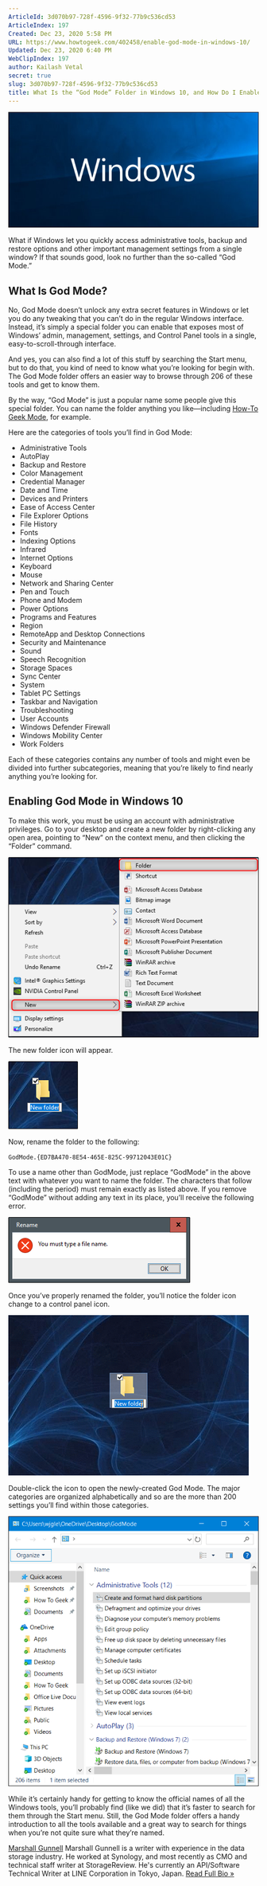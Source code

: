 ```yaml
---
ArticleId: 3d070b97-728f-4596-9f32-77b9c536cd53
ArticleIndex: 197
Created: Dec 23, 2020 5:58 PM
URL: https://www.howtogeek.com/402458/enable-god-mode-in-windows-10/
Updated: Dec 23, 2020 6:40 PM
WebClipIndex: 197
author: Kailash Vetal
secret: true
slug: 3d070b97-728f-4596-9f32-77b9c536cd53
title: What Is the “God Mode” Folder in Windows 10, and How Do I Enable It?
---
```

![197%20865a82cb50b647a0ab5dd74e2c7ee6fa/xwindows_stock_lede.png.pagespeed.gpjpjwpjwsjsrjrprwricpmd.ic.M2EE8DauKP.png](197%20865a82cb50b647a0ab5dd74e2c7ee6fa/xwindows_stock_lede.png.pagespeed.gpjpjwpjwsjsrjrprwricpmd.ic.M2EE8DauKP.png)

What if Windows let you quickly access administrative tools, backup and restore options and other important management settings from a single window? If that sounds good, look no further than the so-called “God Mode.”

## What Is God Mode?

No, God Mode doesn’t unlock any extra secret features in Windows or let you do any tweaking that you can’t do in the regular Windows interface. Instead, it’s simply a special folder you can enable that exposes most of Windows’ admin, management, settings, and Control Panel tools in a single, easy-to-scroll-through interface.

And yes, you can also find a lot of this stuff by searching the Start menu, but to do that, you kind of need to know what you’re looking for begin with. The God Mode folder offers an easier way to browse through 206 of these tools and get to know them.

By the way, “God Mode” is just a popular name some people give this special folder. You can name the folder anything you like—including [How-To Geek Mode](https://www.howtogeek.com/howto/8711/stupid-geek-tricks-enable-the-secret-how-to-geek-mode-in-windows/), for example.

Here are the categories of tools you’ll find in God Mode:

- Administrative Tools
- AutoPlay
- Backup and Restore
- Color Management
- Credential Manager
- Date and Time
- Devices and Printers
- Ease of Access Center
- File Explorer Options
- File History
- Fonts
- Indexing Options
- Infrared
- Internet Options
- Keyboard
- Mouse
- Network and Sharing Center
- Pen and Touch
- Phone and Modem
- Power Options
- Programs and Features
- Region
- RemoteApp and Desktop Connections
- Security and Maintenance
- Sound
- Speech Recognition
- Storage Spaces
- Sync Center
- System
- Tablet PC Settings
- Taskbar and Navigation
- Troubleshooting
- User Accounts
- Windows Defender Firewall
- Windows Mobility Center
- Work Folders

Each of these categories contains any number of tools and might even be divided into further subcategories, meaning that you’re likely to find nearly anything you’re looking for.

## Enabling God Mode in Windows 10

To make this work, you must be using an account with administrative privileges. Go to your desktop and create a new folder by right-clicking any open area, pointing to “New” on the context menu, and then clicking the “Folder” command.

![197%20865a82cb50b647a0ab5dd74e2c7ee6fa/xcreate-new-folder.png.pagespeed.gpjpjwpjwsjsrjrprwricpmd.ic.jRgMbBluzZ.png](197%20865a82cb50b647a0ab5dd74e2c7ee6fa/xcreate-new-folder.png.pagespeed.gpjpjwpjwsjsrjrprwricpmd.ic.jRgMbBluzZ.png)

The new folder icon will appear.

![197%20865a82cb50b647a0ab5dd74e2c7ee6fa/new-folder-icon.png](197%20865a82cb50b647a0ab5dd74e2c7ee6fa/new-folder-icon.png)

Now, rename the folder to the following:

```
GodMode.{ED7BA470-8E54-465E-825C-99712043E01C}
```

To use a name other than GodMode, just replace “GodMode” in the above text with whatever you want to name the folder. The characters that follow (including the period) must remain exactly as listed above. If you remove “GodMode” without adding any text in its place, you’ll receive the following error.

![197%20865a82cb50b647a0ab5dd74e2c7ee6fa/Must-type-file-name.png](197%20865a82cb50b647a0ab5dd74e2c7ee6fa/Must-type-file-name.png)

Once you’ve properly renamed the folder, you’ll notice the folder icon change to a control panel icon.

![197%20865a82cb50b647a0ab5dd74e2c7ee6fa/gif-4.gif.pagespeed.ce.JYGcQC8TmO.gif](197%20865a82cb50b647a0ab5dd74e2c7ee6fa/gif-4.gif.pagespeed.ce.JYGcQC8TmO.gif)

Double-click the icon to open the newly-created God Mode. The major categories are organized alphabetically and so are the more than 200 settings you’ll find within those categories.

![197%20865a82cb50b647a0ab5dd74e2c7ee6fa/x2019-01-22-3-1.png.pagespeed.gpjpjwpjwsjsrjrprwricpmd.ic.eZiN8kqkAe.png](197%20865a82cb50b647a0ab5dd74e2c7ee6fa/x2019-01-22-3-1.png.pagespeed.gpjpjwpjwsjsrjrprwricpmd.ic.eZiN8kqkAe.png)

While it’s certainly handy for getting to know the official names of all the Windows tools, you’ll probably find (like we did) that it’s faster to search for them through the Start menu. Still, the God Mode folder offers a handy introduction to all the tools available and a great way to search for things when you’re not quite sure what they’re named.

[Marshall Gunnell](https://www.howtogeek.com/author/marshallgunnell/) 
Marshall Gunnell is a writer with experience in the data storage industry. He worked at Synology, and most recently as CMO and technical staff writer at StorageReview. He's currently an API/Software Technical Writer at LINE Corporation in Tokyo, Japan. [Read Full Bio »](https://www.howtogeek.com/author/marshallgunnell/)
